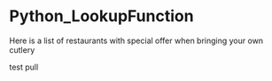 # Python_LookupFunction
Here is a list of restaurants with special offer when bringing your own cutlery

test pull

